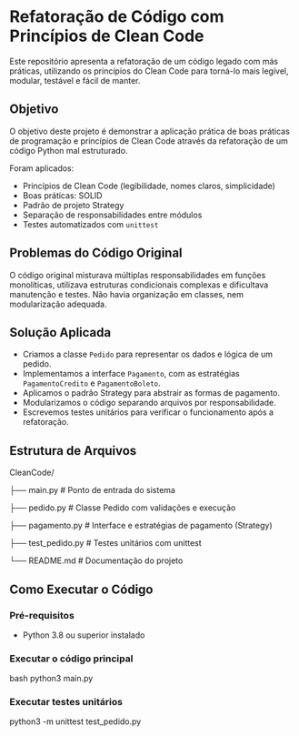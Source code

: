 # Refatoração de Código com Princípios de Clean Code

Este repositório apresenta a refatoração de um código legado com más práticas, utilizando os princípios do Clean Code para torná-lo mais legível, modular, testável e fácil de manter.

## Objetivo

O objetivo deste projeto é demonstrar a aplicação prática de boas práticas de programação e princípios de Clean Code através da refatoração de um código Python mal estruturado.

Foram aplicados:

- Princípios de Clean Code (legibilidade, nomes claros, simplicidade)
- Boas práticas: SOLID
- Padrão de projeto Strategy
- Separação de responsabilidades entre módulos
- Testes automatizados com `unittest`

## Problemas do Código Original

O código original misturava múltiplas responsabilidades em funções monolíticas, utilizava estruturas condicionais complexas e dificultava manutenção e testes. Não havia organização em classes, nem modularização adequada.

## Solução Aplicada

- Criamos a classe `Pedido` para representar os dados e lógica de um pedido.
- Implementamos a interface `Pagamento`, com as estratégias `PagamentoCredito` e `PagamentoBoleto`.
- Aplicamos o padrão Strategy para abstrair as formas de pagamento.
- Modularizamos o código separando arquivos por responsabilidade.
- Escrevemos testes unitários para verificar o funcionamento após a refatoração.

## Estrutura de Arquivos

CleanCode/

├── main.py # Ponto de entrada do sistema

├── pedido.py # Classe Pedido com validações e execução

├── pagamento.py # Interface e estratégias de pagamento (Strategy)

├── test_pedido.py # Testes unitários com unittest

└── README.md # Documentação do projeto

## Como Executar o Código

### Pré-requisitos

- Python 3.8 ou superior instalado

### Executar o código principal

bash
python3 main.py

### Executar testes unitários

python3 -m unittest test_pedido.py
